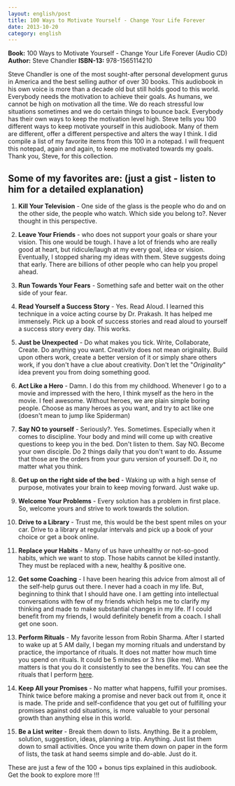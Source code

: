 ```yaml
---
layout: english/post
title: 100 Ways to Motivate Yourself - Change Your Life Forever
date: 2013-10-20
category: english
---
```


**Book:** 100 Ways to Motivate Yourself - Change Your Life Forever (Audio CD)
**Author:** Steve Chandler
**ISBN-13:** 978-1565114210

Steve Chandler is one of the most sought-after personal development gurus in America and the best selling author of over 30 books. This audiobook in his own voice is more than a decade old but still holds good to this world.
Everybody needs the motivation to achieve their goals. As humans, we cannot be high on motivation all the time. We do reach stressful low situations sometimes and we do certain things to bounce back. Everybody has their own ways to keep the motivation level high. Steve tells you 100 different ways to keep motivate yourself in this audiobook. Many of them are different, offer a different perspective and alters the way I think. I did compile a list of my favorite items from this 100 in a notepad. I will frequent this notepad, again and again, to keep me motivated towards my goals. Thank you, Steve, for this collection.

## Some of my favorites are: (just a gist - listen to him for a detailed explanation)

1. **Kill Your Television** - One side of the glass is the people who do and on the other side, the people who watch. Which side you belong to?. Never thought in this perspective.

2. **Leave Your Friends** - who does not support your goals or share your vision. This one would be tough. I have a lot of friends who are really good at heart, but ridicule/laugh at my every goal, idea or vision. Eventually, I stopped sharing my ideas with them. Steve suggests doing that early. There are billions of other people who can help you propel ahead.

3. **Run Towards Your Fears** - Something safe and better wait on the other side of your fear.

4. **Read Yourself a Success Story** - Yes. Read Aloud. I learned this technique in a voice acting course by Dr. Prakash. It has helped me immensely. Pick up a book of success stories and read aloud to yourself a success story every day. This works.

5. **Just be Unexpected** - Do what makes you tick. Write, Collaborate, Create. Do anything you want. Creativity does not mean originality. Build upon others work, create a better version of it or simply share others work, if you don't have a clue about creativity. Don't let the "*Originality*" idea prevent you from doing something good.

6. **Act Like a Hero** - Damn. I do this from my childhood. Whenever I go to a movie and impressed with the hero, I think myself as the hero in the movie. I feel awesome. Without heroes, we are plain simple boring people. Choose as many heroes as you want, and try to act like one (doesn't mean to jump like Spiderman)

7. **Say NO to yourself** - Seriously?. Yes. Sometimes. Especially when it comes to discipline. Your body and mind will come up with creative questions to keep you in the bed. Don't listen to them. Say NO. Become your own disciple. Do 2 things daily that you don't want to do. Assume that those are the orders from your guru version of yourself. Do it, no matter what you think.

8. **Get up on the right side of the bed** - Waking up with a high sense of purpose, motivates your brain to keep moving forward. Just wake up.

9. **Welcome Your Problems** - Every solution has a problem in first place. So, welcome yours and strive to work towards the solution.

10. **Drive to a Library** - Trust me, this would be the best spent miles on your car. Drive to a library at regular intervals and pick up a book of your choice or get a book online.

11. **Replace your Habits** - Many of us have unhealthy or not-so-good habits, which we want to stop. Those habits cannot be killed instantly. They must be replaced with a new, healthy & positive one.

12. **Get some Coaching** - I have been hearing this advice from almost all of the self-help gurus out there. I never had a coach in my life. But, beginning to think that I should have one. I am getting into intellectual conversations with few of my friends which helps me to clarify my thinking and made to make substantial changes in my life. If I could benefit from my friends, I would definitely benefit from a coach. I shall get one soon.

13. **Perform Rituals** - My favorite lesson from Robin Sharma. After I started to wake up at 5 AM daily, I began my morning rituals and understand by practice, the importance of rituals. It does not matter how much time you spend on rituals. It could be 5 minutes or 3 hrs (like me). What matters is that you do it consistently to see the benefits. You can see the rituals that I perform [here]({{site.url}}/english/48-days-challenge-wake-up-at-5-am-daily/).

14. **Keep All your Promises** - No matter what happens, fulfill your promises. Think twice before making a promise and never back out from it, once it is made. The pride and self-confidence that you get out of fulfilling your promises against odd situations, is more valuable to your personal growth than anything else in this world.

15. **Be a List writer** - Break them down to lists. Anything. Be it a problem, solution, suggestion, ideas, planning a trip. Anything. Just list them down to small activities. Once you write them down on paper in the form of lists, the task at hand seems simple and do-able. Just do it.

These are just a few of the 100 + bonus tips explained in this audiobook. Get the book to explore more !!!
